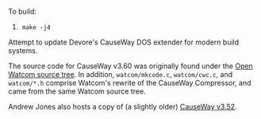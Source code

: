 To build:
 1. &nbsp;`make -j4`

Attempt to update Devore's CauseWay DOS extender for modern build systems.

The source code for CauseWay v3.60 was originally found under the [Open Watcom source tree](https://github.com/open-watcom/open-watcom-v2).  In addition, `watcom/mkcode.c`, `watcom/cwc.c`, and `watcom/*.h` comprise Watcom's rewrite of the CauseWay Compressor, and came from the same Watcom source tree.

Andrew Jones also hosts a copy of (a slightly older) [CauseWay v3.52](https://github.com/amindlost/cw).
